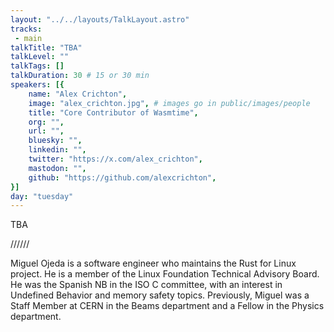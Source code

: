 ```yaml
---
layout: "../../layouts/TalkLayout.astro"
tracks: 
 - main
talkTitle: "TBA"
talkLevel: ""
talkTags: []
talkDuration: 30 # 15 or 30 min
speakers: [{
    name: "Alex Crichton",
    image: "alex_crichton.jpg", # images go in public/images/people
    title: "Core Contributor of Wasmtime",
    org: "",
    url: "",
    bluesky: "",
    linkedin: "",
    twitter: "https://x.com/alex_crichton",
    mastodon: "",
    github: "https://github.com/alexcrichton",
}]
day: "tuesday"
---
```


TBA

////// <!-- sepatator between abstract and bio -->

Miguel Ojeda is a software engineer who maintains the Rust for Linux
project. He is a member of the Linux Foundation Technical Advisory
Board. He was the Spanish NB in the ISO C committee, with an interest
in Undefined Behavior and memory safety topics. Previously, Miguel was
a Staff Member at CERN in the Beams department and a Fellow in the
Physics department.

